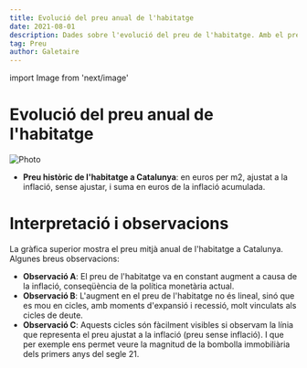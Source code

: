 ```yaml
---
title: Evolució del preu anual de l'habitatge
date: 2021-08-01
description: Dades sobre l'evolució del preu de l'habitatge. Amb el preu en euros per m2 ajustat a la inflació, sense ajustar, i amb la suma en euros de la inflació acumulada.
tag: Preu
author: Galetaire
---
```


import Image from 'next/image'

# Evolució del preu anual de l'habitatge

<Image
  src="/images/preuhistoric.png"
  alt="Photo"
  width={1388}
  height={604}
  priority
  className="next-image"
/>

- **Preu històric de l'habitatge a Catalunya**: en euros per m2, ajustat a la inflació, sense ajustar, i suma en euros de la inflació acumulada.

# Interpretació i observacions

La gràfica superior mostra el preu mitjà anual de l'habitatge a Catalunya. Algunes breus observacions:

- **Observació A**: El preu de l'habitatge va en constant augment a causa de la inflació, conseqüència de la política monetària actual.
- **Observació B**: L'augment en el preu de l'habitatge no és lineal, sinó que es mou en cicles, amb moments d'expansió i recessió, molt vinculats als cicles de deute.
- **Observació C**: Aquests cicles són fàcilment visibles si observam la línia que representa el preu ajustat a la inflació (preu sense inflació). I que per exemple ens permet veure la magnitud de la bombolla immobiliària dels primers anys del segle 21.
